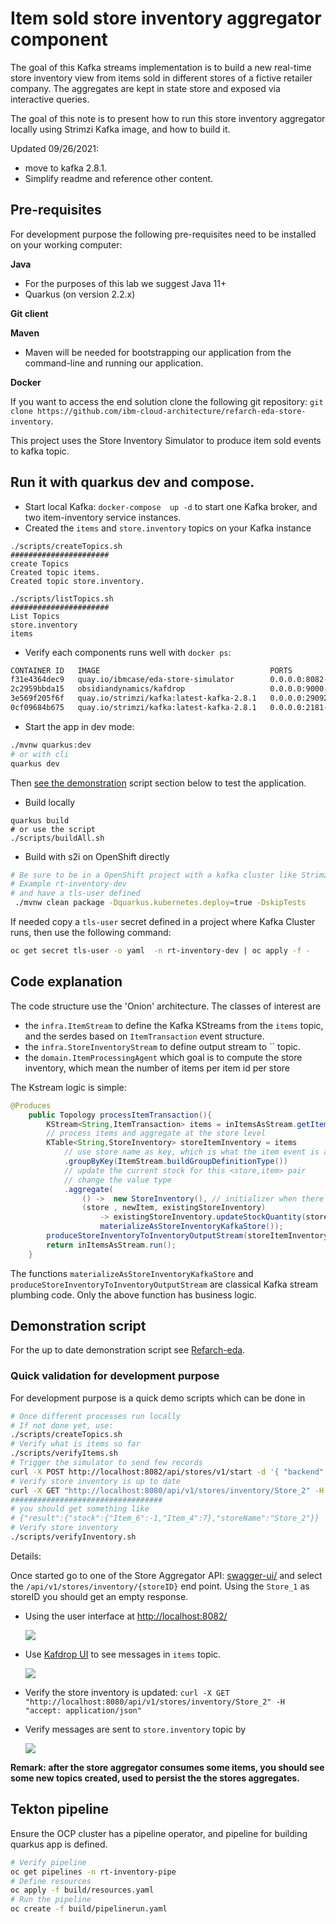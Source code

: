 # Item sold store inventory aggregator component

The goal of this Kafka streams implementation is to build a new real-time 
store inventory view from items sold in different stores of a fictive retailer company. 
The aggregates are kept in state store and exposed via interactive queries.

The goal of this note is to present how to run this store inventory aggregator locally 
using Strimzi Kafka image, and how to build it.

Updated 09/26/2021: 

* move to kafka 2.8.1. 
* Simplify readme and reference other content.

## Pre-requisites

For development purpose the following pre-requisites need to be installed on your working computer:

**Java**
- For the purposes of this lab we suggest Java 11+
- Quarkus (on version 2.2.x)

**Git client**

**Maven**
- Maven will be needed for bootstrapping our application from the command-line and running
our application.

**Docker**

If you want to access the end solution clone the following git repository: `git clone https://github.com/ibm-cloud-architecture/refarch-eda-store-inventory`.

This project uses the Store Inventory Simulator to produce item sold events to kafka topic.

## Run it with quarkus dev and compose.

* Start local Kafka: `docker-compose  up -d` to start one Kafka broker, and two item-inventory service instances. 
* Created the `items` and `store.inventory` topics on your Kafka instance
 
 ```shell
 ./scripts/createTopics.sh 
######################
 create Topics
Created topic items.
Created topic store.inventory.

./scripts/listTopics.sh 
######################
 List Topics
store.inventory
items
 ```

* Verify each components runs well with `docker ps`:

```sh
CONTAINER ID   IMAGE                                      PORTS                     NAMES
f31e4364dec9   quay.io/ibmcase/eda-store-simulator        0.0.0.0:8082->8080/tcp    storesimulator
2c2959bbda15   obsidiandynamics/kafdrop                   0.0.0.0:9000->9000/tcp    kafdrop
3e569f205f6f   quay.io/strimzi/kafka:latest-kafka-2.8.1   0.0.0.0:29092->9092/tcp   kafka
0cf09684b675   quay.io/strimzi/kafka:latest-kafka-2.8.1   0.0.0.0:2181->2181/tcp    zookeeper
```

* Start the app in dev mode: 

```sh
./mvnw quarkus:dev
# or with cli
quarkus dev
```

Then [see the demonstration](#demonstration-script) script section below to test the application.

* Build locally

```
quarkus build
# or use the script
./scripts/buildAll.sh
```

* Build with s2i on OpenShift directly

```sh
# Be sure to be in a OpenShift project with a kafka cluster like Strimzi up and running,
# Example rt-inventory-dev
# and have a tls-user defined
 ./mvnw clean package -Dquarkus.kubernetes.deploy=true -DskipTests
```

If needed copy a `tls-user` secret defined in a project where Kafka Cluster runs, then use
the following command:

```sh
oc get secret tls-user -o yaml  -n rt-inventory-dev | oc apply -f -
```


## Code explanation

The code structure use the 'Onion' architecture. The classes of interest are 

* the `infra.ItemStream` to define the Kafka KStreams from the `items` topic, and the serdes based on `ItemTransaction` event structure.
* the `infra.StoreInventoryStream` to define output stream to `` topic.
* the `domain.ItemProcessingAgent` which goal is to compute the store inventory, which mean the number of items per item id per store

The Kstream logic is simple:

```java
@Produces
    public Topology processItemTransaction(){
        KStream<String,ItemTransaction> items = inItemsAsStream.getItemStreams();     
        // process items and aggregate at the store level 
        KTable<String,StoreInventory> storeItemInventory = items
            // use store name as key, which is what the item event is also using
            .groupByKey(ItemStream.buildGroupDefinitionType())
            // update the current stock for this <store,item> pair
            // change the value type
            .aggregate(
                () ->  new StoreInventory(), // initializer when there was no store in the table
                (store , newItem, existingStoreInventory) 
                    -> existingStoreInventory.updateStockQuantity(store,newItem), 
                    materializeAsStoreInventoryKafkaStore());       
        produceStoreInventoryToInventoryOutputStream(storeItemInventory);
        return inItemsAsStream.run();
    }
```

The functions `materializeAsStoreInventoryKafkaStore` and `produceStoreInventoryToInventoryOutputStream` are classical Kafka stream plumbing code.
Only the above function has business logic.

## Demonstration script

For the up to date demonstration script see [Refarch-eda](https://ibm-cloud-architecture.github.io/refarch-eda/scenarios/realtime-inventory/#demonstration-script-for-the-solution).

### Quick validation for development purpose

For development purpose is a quick demo scripts which can be done in 

```sh
# Once different processes run locally
# If not done yet, use:
./scripts/createTopics.sh
# Verify what is items so far
./scripts/verifyItems.sh
# Trigger the simulator to send few records
curl -X POST http://localhost:8082/api/stores/v1/start -d '{ "backend": "KAFKA","records": 20}'
# Verify store inventory is up to date
curl -X GET "http://localhost:8080/api/v1/stores/inventory/Store_2" -H  "accept: application/json"
##################################
# you should get something like
# {"result":{"stock":{"Item_6":-1,"Item_4":7},"storeName":"Store_2"}}
# Verify store inventory
./scripts/verifyInventory.sh
```

Details:

Once started go to one of the Store Aggregator API: [swagger-ui/](http://localhost:8080/q/swagger-ui/) and select
the `​/api​/v1​/stores​/inventory​/{storeID}` end point. Using the `Store_1` as storeID you should get an empty response.

* Using the user interface at [http://localhost:8082/](http://localhost:8082/)

  ![](./docs/store_simulator.png)

* Use [Kafdrop UI](http://localhost:9000/) to see messages in `items` topic.

  ![](./docs/kafdrop_items.png)

* Verify the store inventory is updated: `curl -X GET "http://localhost:8080/api/v1/stores/inventory/Store_2" -H  "accept: application/json"`
* Verify messages are sent to `store.inventory` topic by 

  ![](./docs/kafdrop_store_inventory.png)

**Remark: after the store aggregator consumes some items, you should see some new topics created, used to persist the 
the stores aggregates.**


## Tekton pipeline

Ensure the OCP cluster has a pipeline operator, and pipeline for building quarkus app is defined.

```sh
# Verify pipeline 
oc get pipelines -n rt-inventory-pipe
# Define resources
oc apply -f build/resources.yaml
# Run the pipeline
oc create -f build/pipelinerun.yaml

```